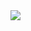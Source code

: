 <img src="https://capsule-render.vercel.app/api?type=venom&color=gradient&height=400&section=header&text=Welcome&naspto &fontSize=40" />

